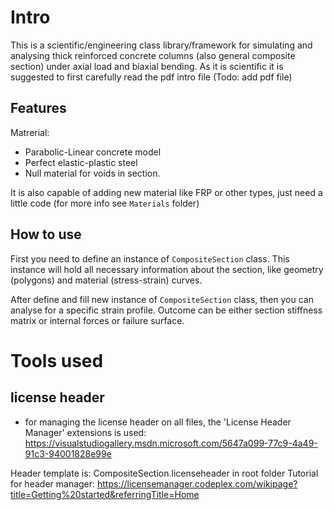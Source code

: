 # Intro
This is a scientific/engineering class library/framework for simulating and analysing thick reinforced concrete columns (also general composite section) under axial load and biaxial bending.
As it is scientific it is suggested to first carefully read the pdf intro file (Todo: add pdf file)

## Features

Matrerial:
- Parabolic-Linear concrete model
- Perfect elastic-plastic steel
- Null material for voids in section.

It is also capable of adding new material like FRP or other types, just need a little code (for more info see `Materials` folder)

## How to use
First you need to define an instance of `CompositeSection` class. This instance will hold all necessary information about the section, like geometry (polygons) and material (stress-strain) curves.

After define and fill new instance of `CompositeSection` class, then you can analyse for a specific strain profile. Outcome can be either section stiffness matrix or internal forces or failure surface.




# Tools used

## license header
- for managing the license header on all files, the 'License Header Manager' extensions is used:
	https://visualstudiogallery.msdn.microsoft.com/5647a099-77c9-4a49-91c3-94001828e99e

Header template is: CompositeSection.licenseheader in root folder
Tutorial for header manager: https://licensemanager.codeplex.com/wikipage?title=Getting%20started&referringTitle=Home

